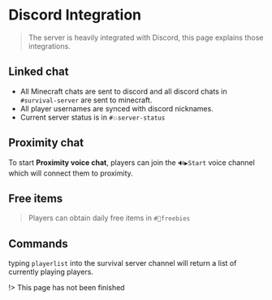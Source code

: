 # Discord Integration
>The server is heavily integrated with Discord, this page explains those integrations.

## Linked chat
- All Minecraft chats are sent to discord and all discord chats in `#survival-server` are sent to minecraft.
- All player usernames are synced with discord nicknames.
- Current server status is in `#💥server-status`

## Proximity chat
To start **Proximity voice chat**, players can join the `🔊▶Start` voice channel which will connect them to proximity.

## Free items
>Players can obtain daily free items in `#🎁freebies`

## Commands
typing `playerlist` into the survival server channel will return a list of currently playing players.

!> This page has not been finished